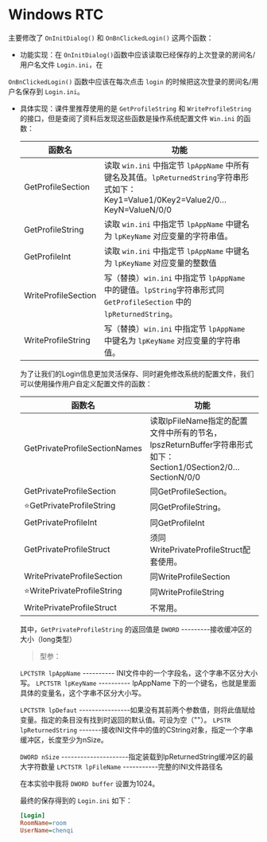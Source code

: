 # Windows RTC

主要修改了 `OnInitDialog()` 和 `OnBnClickedLogin()` 这两个函数：

- 功能实现：在 `OnInitDialog()`函数中应该读取已经保存的上次登录的房间名/用户名文件 `Login.ini`，在

 `OnBnClickedLogin()` 函数中应该在每次点击 `login` 的时候把这次登录的房间名/用户名保存到 `Login.ini`。

- 具体实现：课件里推荐使用的是 `GetProfileString` 和 `WriteProfileString` 的接口，但是查阅了资料后发现这些函数是操作系统配置文件 `Win.ini` 的函数：

  | 函数名              | 功能                                                         |
  | ------------------- | ------------------------------------------------------------ |
  | GetProfileSection   | 读取 `win.ini` 中指定节 `lpAppName` 中所有键名及其值。`lpReturnedString`字符串形式如下：Key1=Value1/0Key2=Value2/0…KeyN=ValueN/0/0 |
  | GetProfileString    | 读取 `win.ini` 中指定节 `lpAppName` 中键名为 `lpKeyName` 对应变量的字符串值。 |
  | GetProfileInt       | 读取 `win.ini` 中指定节 `lpAppName` 中键名为 `lpKeyName` 对应变量的整数值 |
  | WriteProfileSection | 写（替换）`win.ini` 中指定节 `lpAppName` 中的键值。`lpString`字符串形式同`GetProfileSection` 中的 `lpReturnedString`。 |
  | WriteProfileString  | 写（替换）`win.ini` 中指定节 `lpAppName` 中键名为 `lpKeyName` 对应变量的字符串值。 |

  为了让我们的Login信息更加灵活保存、同时避免修改系统的配置文件，我们可以使用操作用户自定义配置文件的函数：

  | 函数名                        | 功能                                                         |
  | ----------------------------- | ------------------------------------------------------------ |
  | GetPrivateProfileSectionNames | 读取lpFileName指定的配置文件中所有的节名，lpszReturnBuffer字符串形式如下：Section1/0Section2/0…SectionN/0/0 |
  | GetPrivateProfileSection      | 同GetProfileSection。                                        |
  | ⭐GetPrivateProfileString      | 同GetProfileString。                                         |
  | GetPrivateProfileInt          | 同GetProfileInt                                              |
  | GetPrivateProfileStruct       | 须同WritePrivateProfileStruct配套使用。                      |
  | WritePrivateProfileSection    | 同WriteProfileSection                                        |
  | ⭐WritePrivateProfileString    | 同WriteProfileString                                         |
  | WritePrivateProfileStruct     | 不常用。                                                     |

  其中，`GetPrivateProfileString` 的返回值是 `DWORD` ---------接收缓冲区的大小（long类型）

  > 型参：

  `LPCTSTR lpAppName` ---------- INI文件中的一个字段名，这个字串不区分大小写。
  `LPCTSTR lpKeyName` ---------- lpAppName 下的一个键名，也就是里面具体的变量名，这个字串不区分大小写。

  `LPCTSTR lpDefaut` ----------------如果没有其前两个参数值，则将此值赋给变量。指定的条目没有找到时返回的默认值。可设为空（""）。
  `LPSTR lpReturnedString` -------接收INI文件中的值的CString对象，指定一个字串缓冲区，长度至少为nSize。

  `DWORD nSize` ---------------------指定装载到lpReturnedString缓冲区的最大字符数量
  `LPCTSTR lpFileName` -----------完整的INI文件路径名

  在本实验中我将 `DWORD buffer` 设置为1024。

  最终的保存得到的 `Login.ini` 如下：

  ```ini
  [Login]
  RoomName=room
  UserName=chenqi
  ```



